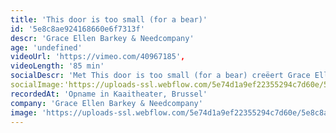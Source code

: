 ```yaml
---
title: 'This door is too small (for a bear)'
id: '5e8c8ae924168660e6f7313f'
descr: 'Grace Ellen Barkey & Needcompany'
age: 'undefined'
videoUrl: 'https://vimeo.com/40967185',
videoLength: '85 min'
socialDescr: 'Met This door is too small (for a bear) creëert Grace Ellen Barkey een eigen vormentaal die bijdraagt naar haar zoektocht 'how to free your mind', naar datgene dat nog ondoorgrond is in de geest. Frank Zappa’s lijfspreuk “To me, absurdity is the only reality" is de rode draad doorheen deze voorstelling waarin Grace Ellen Barkey tussen het surrealistische en het psychedelische balanceert. “Het is een feit dat er meer sterren zijn in het heelal dan zandkorrels in de Sahara. Stel je voor dat alles kon spreken. Wat een lawaai! Een onaardse soundscape! Bevrijd je gedachten! Internationale absurditeiten, universele illusies, kosmische desoriëntatie. Dat hebben we nodig om moeder aarde te laten draaien!” - Grace Ellen Barkey'
socialImage:'https://uploads-ssl.webflow.com/5e74d1a9ef22355294c7d60e/5e8c8a5d3de97a2e052181f6_Needcompany_This%20door%20is%20too%20small_web.jpg'
recordedAt: 'Opname in Kaaitheater, Brussel'
company: 'Grace Ellen Barkey & Needcompany'
image: 'https://uploads-ssl.webflow.com/5e74d1a9ef22355294c7d60e/5e8c8a5d3de97a2e052181f6_Needcompany_This%20door%20is%20too%20small_web.jpg'
---
```

